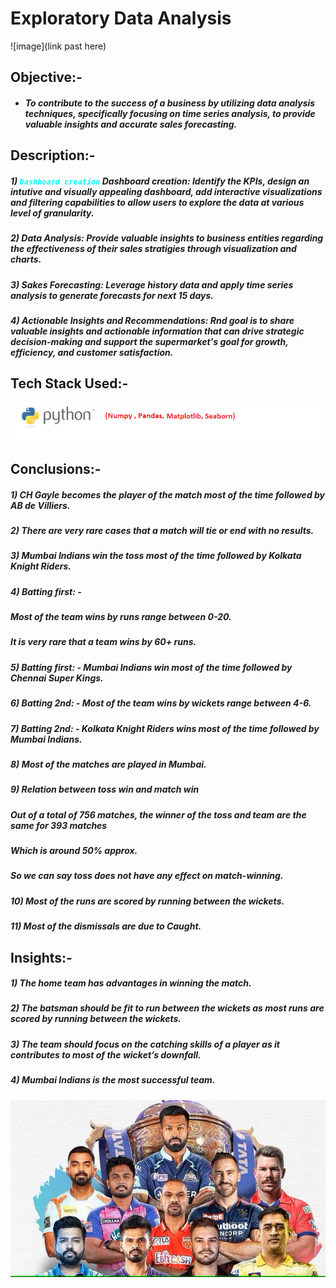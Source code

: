 # Exploratory Data Analysis
![image](link past here)



## Objective:-
- ##### To contribute to the success of a business by utilizing data analysis techniques, specifically focusing on time series analysis, to provide valuable insights and accurate sales forecasting.
## Description:-
##### 1) <code style="color : aqua">Dashboard creation</code> Dashboard creation: Identify the KPIs, design an intutive and visually appealing dashboard, add interactive visualizations and filtering capabilities to allow users to explore the data at various level of granularity.
##### 2) Data Analysis: Provide valuable insights to business entities regarding the effectiveness of their sales stratigies through visualization and charts.
##### 3) Sakes Forecasting: Leverage history data and apply time series analysis to generate forecasts for next 15 days.
##### 4) Actionable Insights and Recommendations: Rnd goal is to share valuable insights and actionable information that can drive strategic decision-making and support the supermarket's goal for growth, efficiency, and customer satisfaction.
## Tech Stack Used:-
![Techstack](https://github.com/gauraishwarya/Project-Images/blob/main/IPL%20EDA.png?raw=true)
## Conclusions:-
##### 1) CH Gayle becomes the player of the match most of the time followed by AB de Villiers.
##### 2) There are very rare cases that a match will tie or end with no results.
##### 3) Mumbai Indians win the toss most of the time followed by Kolkata Knight Riders.
##### 4) Batting first: - 
##### Most of the team wins by runs range between 0-20.
##### It is very rare that a team wins by 60+ runs.

##### 5) Batting first: - Mumbai Indians win most of the time followed by Chennai Super Kings.
##### 6) Batting 2nd: - Most of the team wins by wickets range between 4-6.
##### 7) Batting 2nd: - Kolkata Knight Riders wins most of the time followed by Mumbai Indians.
##### 8) Most of the matches are played in Mumbai.
##### 9) Relation between toss win and match win
  #####  Out of a total of 756 matches, the winner of the toss and team are the same for 393 matches
  #####  Which is around 50% approx.
  #####  So we can say toss does not have any effect on match-winning.

##### 10) Most of the runs are scored by running between the wickets.
##### 11) Most of the dismissals are due to Caught.
## Insights:-
##### 1)	The home team has advantages in winning the match.
##### 2)	The batsman should be fit to run between the wickets as most runs are scored by running between the wickets.
##### 3)	The team should focus on the catching skills of a player as it contributes to most of the wicket’s downfall.
##### 4)	Mumbai Indians is the most successful team.
![image](https://github.com/gauraishwarya/Project-Images/blob/main/IPL%20EDA%203.png?raw=true)
